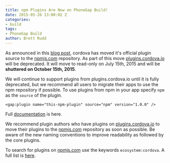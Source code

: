 ```yaml
---
title: npm Plugins Are Now on PhoneGap Build!
date: 2015-05-26 13:00:02 Z
categories:
- build
tags:
- PhoneGap Build
author: Brett Rudd
---
```


As announced in this [blog post](http://cordova.apache.org/announcements/2015/04/21/plugins-release-and-move-to-npm.html),
cordova has moved it's official plugin source to the [npmjs.com](https://www.npmjs.com) repository. As part of this move [plugins.cordova.io](http://plugins.cordova.io)
will be deprecated.  It will move to read-only on July 15th, 2015 and will be **shuttered on October 15th, 2015**.

We will continue to support plugins from plugins.cordova.io until it is fully deprecated, but we recommend all users to migrate their apps to use the npm repository if possible. To use plugins from npm in your app specify `npm` as the `source` of the plugin.

    <gap:plugin name="this-npm-plugin" source="npm" version="1.0.0" />

Full [documentation](http://docs.build.phonegap.com/en_US/configuring_plugins.md.html#Plugins) is here.

We recommend plugin authors who have plugins on [plugins.cordova.io](http://plugins.cordova.io) to move their plugins to the [npmjs.com](https://npmjs.com) repository as soon as possible.  Be aware of the new naming conventions to improve readability as followed by the core plugins.

To search for plugins on [npmjs.com](https://npmjs.com) use the keywords `ecosystem:cordova`.  A full list is [here](https://www.npmjs.com/search?q=ecosystem%3Acordova).
